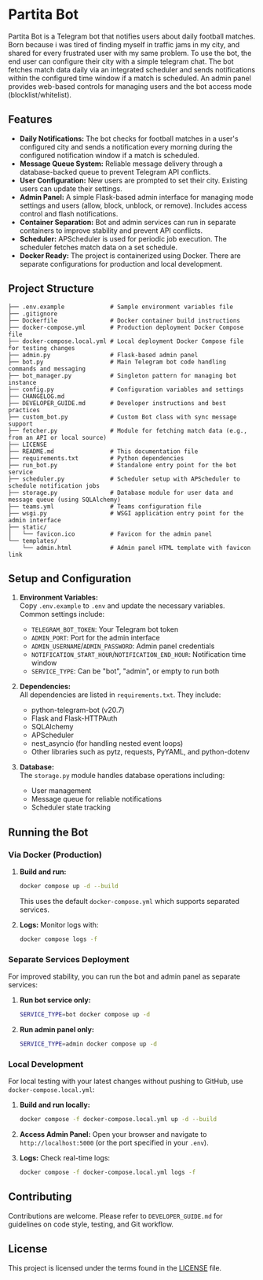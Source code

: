 # Partita Bot

Partita Bot is a Telegram bot that notifies users about daily football matches. Born because i was tired of finding myself in traffic jams in my city, and shared for every frustrated user with my same problem.
To use the bot, the end user can configure their city with a simple telegram chat. The bot fetches match data daily via an integrated scheduler and sends notifications within the configured time window if a match is scheduled. An admin panel provides web-based controls for managing users and the bot access mode (blocklist/whitelist).

## Features

- **Daily Notifications:** The bot checks for football matches in a user's configured city and sends a notification every morning during the configured notification window if a match is scheduled.
- **Message Queue System:** Reliable message delivery through a database-backed queue to prevent Telegram API conflicts.
- **User Configuration:** New users are prompted to set their city. Existing users can update their settings.
- **Admin Panel:** A simple Flask-based admin interface for managing mode settings and users (allow, block, unblock, or remove). Includes access control and flash notifications.
- **Container Separation:** Bot and admin services can run in separate containers to improve stability and prevent API conflicts.
- **Scheduler:** APScheduler is used for periodic job execution. The scheduler fetches match data on a set schedule.
- **Docker Ready:** The project is containerized using Docker. There are separate configurations for production and local development.

## Project Structure

```
├── .env.example             # Sample environment variables file
├── .gitignore
├── Dockerfile               # Docker container build instructions
├── docker-compose.yml       # Production deployment Docker Compose file
├── docker-compose.local.yml # Local deployment Docker Compose file for testing changes
├── admin.py                 # Flask-based admin panel
├── bot.py                   # Main Telegram bot code handling commands and messaging
├── bot_manager.py           # Singleton pattern for managing bot instance
├── config.py                # Configuration variables and settings
├── CHANGELOG.md
├── DEVELOPER_GUIDE.md       # Developer instructions and best practices
├── custom_bot.py            # Custom Bot class with sync message support
├── fetcher.py               # Module for fetching match data (e.g., from an API or local source)
├── LICENSE
├── README.md                # This documentation file
├── requirements.txt         # Python dependencies
├── run_bot.py               # Standalone entry point for the bot service
├── scheduler.py             # Scheduler setup with APScheduler to schedule notification jobs
├── storage.py               # Database module for user data and message queue (using SQLAlchemy)
├── teams.yml                # Teams configuration file
├── wsgi.py                  # WSGI application entry point for the admin interface
├── static/                  
│   └── favicon.ico          # Favicon for the admin panel
└── templates/
    └── admin.html           # Admin panel HTML template with favicon link
```

## Setup and Configuration

1. **Environment Variables:**  
   Copy `.env.example` to `.env` and update the necessary variables. Common settings include:
   - `TELEGRAM_BOT_TOKEN`: Your Telegram bot token
   - `ADMIN_PORT`: Port for the admin interface
   - `ADMIN_USERNAME`/`ADMIN_PASSWORD`: Admin panel credentials
   - `NOTIFICATION_START_HOUR`/`NOTIFICATION_END_HOUR`: Notification time window
   - `SERVICE_TYPE`: Can be "bot", "admin", or empty to run both

2. **Dependencies:**  
   All dependencies are listed in `requirements.txt`. They include:
   - python-telegram-bot (v20.7)
   - Flask and Flask-HTTPAuth
   - SQLAlchemy
   - APScheduler
   - nest_asyncio (for handling nested event loops)
   - Other libraries such as pytz, requests, PyYAML, and python-dotenv

3. **Database:**  
   The `storage.py` module handles database operations including:
   - User management
   - Message queue for reliable notifications
   - Scheduler state tracking

## Running the Bot

### Via Docker (Production)

1. **Build and run:**
   ```bash
   docker compose up -d --build
   ```
   This uses the default `docker-compose.yml` which supports separated services.

2. **Logs:**
   Monitor logs with:
   ```bash
   docker compose logs -f
   ```

### Separate Services Deployment

For improved stability, you can run the bot and admin panel as separate services:

1. **Run bot service only:**
   ```bash
   SERVICE_TYPE=bot docker compose up -d
   ```

2. **Run admin panel only:**
   ```bash
   SERVICE_TYPE=admin docker compose up -d
   ```

### Local Development

For local testing with your latest changes without pushing to GitHub, use `docker-compose.local.yml`:

1. **Build and run locally:**
   ```bash
   docker compose -f docker-compose.local.yml up -d --build
   ```

2. **Access Admin Panel:**
   Open your browser and navigate to `http://localhost:5000` (or the port specified in your `.env`).

3. **Logs:**
   Check real-time logs:
   ```bash
   docker compose -f docker-compose.local.yml logs -f
   ```

## Contributing

Contributions are welcome. Please refer to `DEVELOPER_GUIDE.md` for guidelines on code style, testing, and Git workflow.

## License

This project is licensed under the terms found in the [LICENSE](LICENSE) file.